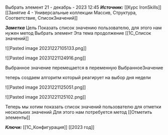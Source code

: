 
Выбрать элемент
 21 - декабрь - 2023  12:45 
***Источник:***  [[Курс IronSkills]] [[Занятие 4 - Универсальные коллекции Массив, Структура, Соответствие, СписокЗначений]]

***Заметка*** 
Цель Показать список значению пользователю, для этого нам нужен метод Выбрать элемент
Эта тема продолжение [[1С_Список значений]]

![[Pasted image 20231227105133.png]]


![[Pasted image 20231221124916.png]]

Выбранное значение перемещается в переменную ВыбранноеЗначение

теперь создаем алгоритм который реагирует на выбор дня недели 

![[Pasted image 20231221125051.png]]

![[Pasted image 20231221125102.png]]

Теперь мы хотим показать список значений пользователю для отметки нескольких значений
Для этого нам потребуется метод [[Отметить элементы]]


***Ключи:*** [[1С_Конфигурация]] [[2023 год]]